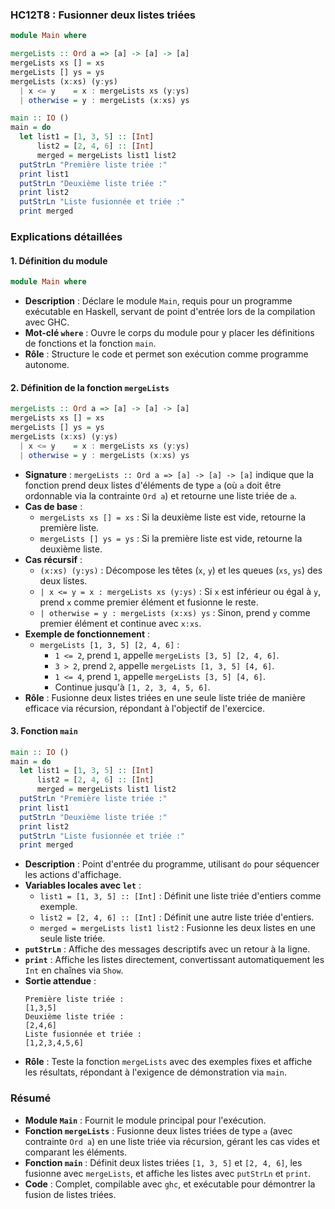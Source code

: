 ### HC12T8 : Fusionner deux listes triées

```haskell
module Main where

mergeLists :: Ord a => [a] -> [a] -> [a]
mergeLists xs [] = xs
mergeLists [] ys = ys
mergeLists (x:xs) (y:ys)
  | x <= y    = x : mergeLists xs (y:ys)
  | otherwise = y : mergeLists (x:xs) ys

main :: IO ()
main = do
  let list1 = [1, 3, 5] :: [Int]
      list2 = [2, 4, 6] :: [Int]
      merged = mergeLists list1 list2
  putStrLn "Première liste triée :"
  print list1
  putStrLn "Deuxième liste triée :"
  print list2
  putStrLn "Liste fusionnée et triée :"
  print merged
```

### Explications détaillées

#### 1. Définition du module
```haskell
module Main where
```
- **Description** : Déclare le module `Main`, requis pour un programme exécutable en Haskell, servant de point d'entrée lors de la compilation avec GHC.
- **Mot-clé `where`** : Ouvre le corps du module pour y placer les définitions de fonctions et la fonction `main`.
- **Rôle** : Structure le code et permet son exécution comme programme autonome.

#### 2. Définition de la fonction `mergeLists`
```haskell
mergeLists :: Ord a => [a] -> [a] -> [a]
mergeLists xs [] = xs
mergeLists [] ys = ys
mergeLists (x:xs) (y:ys)
  | x <= y    = x : mergeLists xs (y:ys)
  | otherwise = y : mergeLists (x:xs) ys
```
- **Signature** : `mergeLists :: Ord a => [a] -> [a] -> [a]` indique que la fonction prend deux listes d'éléments de type `a` (où `a` doit être ordonnable via la contrainte `Ord a`) et retourne une liste triée de `a`.
- **Cas de base** :
  - `mergeLists xs [] = xs` : Si la deuxième liste est vide, retourne la première liste.
  - `mergeLists [] ys = ys` : Si la première liste est vide, retourne la deuxième liste.
- **Cas récursif** :
  - `(x:xs) (y:ys)` : Décompose les têtes (`x`, `y`) et les queues (`xs`, `ys`) des deux listes.
  - `| x <= y = x : mergeLists xs (y:ys)` : Si `x` est inférieur ou égal à `y`, prend `x` comme premier élément et fusionne le reste.
  - `| otherwise = y : mergeLists (x:xs) ys` : Sinon, prend `y` comme premier élément et continue avec `x:xs`.
- **Exemple de fonctionnement** :
  - `mergeLists [1, 3, 5] [2, 4, 6]` :
    - `1 <= 2`, prend `1`, appelle `mergeLists [3, 5] [2, 4, 6]`.
    - `3 > 2`, prend `2`, appelle `mergeLists [1, 3, 5] [4, 6]`.
    - `1 <= 4`, prend `1`, appelle `mergeLists [3, 5] [4, 6]`.
    - Continue jusqu'à `[1, 2, 3, 4, 5, 6]`.
- **Rôle** : Fusionne deux listes triées en une seule liste triée de manière efficace via récursion, répondant à l'objectif de l'exercice.

#### 3. Fonction `main`
```haskell
main :: IO ()
main = do
  let list1 = [1, 3, 5] :: [Int]
      list2 = [2, 4, 6] :: [Int]
      merged = mergeLists list1 list2
  putStrLn "Première liste triée :"
  print list1
  putStrLn "Deuxième liste triée :"
  print list2
  putStrLn "Liste fusionnée et triée :"
  print merged
```
- **Description** : Point d'entrée du programme, utilisant `do` pour séquencer les actions d'affichage.
- **Variables locales avec `let`** :
  - `list1 = [1, 3, 5] :: [Int]` : Définit une liste triée d'entiers comme exemple.
  - `list2 = [2, 4, 6] :: [Int]` : Définit une autre liste triée d'entiers.
  - `merged = mergeLists list1 list2` : Fusionne les deux listes en une seule liste triée.
- **`putStrLn`** : Affiche des messages descriptifs avec un retour à la ligne.
- **`print`** : Affiche les listes directement, convertissant automatiquement les `Int` en chaînes via `Show`.
- **Sortie attendue** :
  ```
  Première liste triée :
  [1,3,5]
  Deuxième liste triée :
  [2,4,6]
  Liste fusionnée et triée :
  [1,2,3,4,5,6]
  ```
- **Rôle** : Teste la fonction `mergeLists` avec des exemples fixes et affiche les résultats, répondant à l'exigence de démonstration via `main`.

### Résumé
- **Module `Main`** : Fournit le module principal pour l'exécution.
- **Fonction `mergeLists`** : Fusionne deux listes triées de type `a` (avec contrainte `Ord a`) en une liste triée via récursion, gérant les cas vides et comparant les éléments.
- **Fonction `main`** : Définit deux listes triées `[1, 3, 5]` et `[2, 4, 6]`, les fusionne avec `mergeLists`, et affiche les listes avec `putStrLn` et `print`.
- **Code** : Complet, compilable avec `ghc`, et exécutable pour démontrer la fusion de listes triées.
